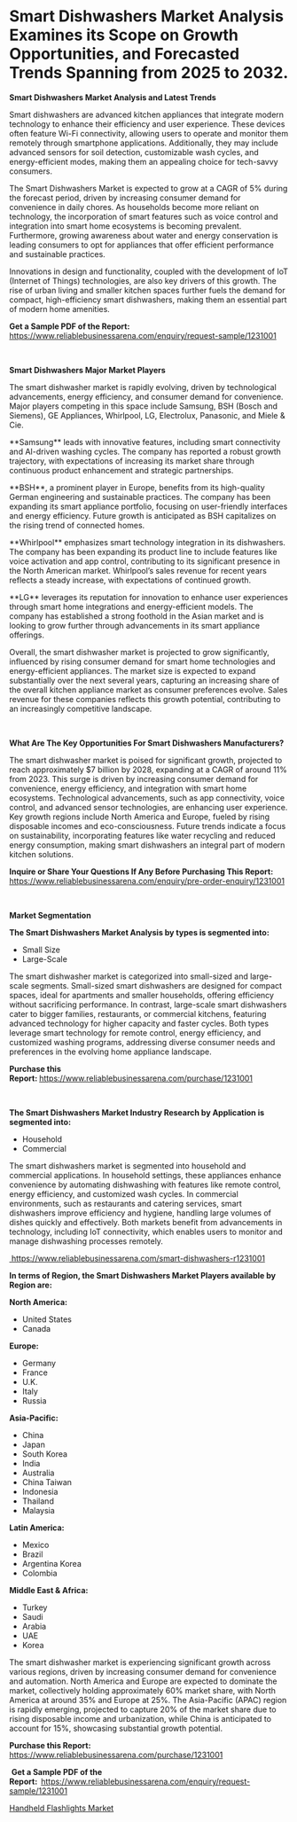 <p><h1>Smart Dishwashers Market Analysis Examines its Scope on Growth Opportunities, and Forecasted Trends Spanning from 2025 to 2032.</h1></p><p><strong>Smart Dishwashers Market Analysis and Latest Trends</strong></p>
<p><p>Smart dishwashers are advanced kitchen appliances that integrate modern technology to enhance their efficiency and user experience. These devices often feature Wi-Fi connectivity, allowing users to operate and monitor them remotely through smartphone applications. Additionally, they may include advanced sensors for soil detection, customizable wash cycles, and energy-efficient modes, making them an appealing choice for tech-savvy consumers.</p><p>The Smart Dishwashers Market is expected to grow at a CAGR of 5% during the forecast period, driven by increasing consumer demand for convenience in daily chores. As households become more reliant on technology, the incorporation of smart features such as voice control and integration into smart home ecosystems is becoming prevalent. Furthermore, growing awareness about water and energy conservation is leading consumers to opt for appliances that offer efficient performance and sustainable practices. </p><p>Innovations in design and functionality, coupled with the development of IoT (Internet of Things) technologies, are also key drivers of this growth. The rise of urban living and smaller kitchen spaces further fuels the demand for compact, high-efficiency smart dishwashers, making them an essential part of modern home amenities.</p></p>
<p><strong>Get a Sample PDF of the Report:&nbsp;</strong> <a href="https://www.reliablebusinessarena.com/enquiry/request-sample/1231001?utm_campaign=2518&utm_medium=2&utm_source=Github&utm_content=ia&utm_term=04042025&utm_id=smart-dishwashers">https://www.reliablebusinessarena.com/enquiry/request-sample/1231001</a></p>
<p>&nbsp;</p>
<p><strong>Smart Dishwashers Major Market Players</strong></p>
<p><p>The smart dishwasher market is rapidly evolving, driven by technological advancements, energy efficiency, and consumer demand for convenience. Major players competing in this space include Samsung, BSH (Bosch and Siemens), GE Appliances, Whirlpool, LG, Electrolux, Panasonic, and Miele & Cie.</p><p>**Samsung** leads with innovative features, including smart connectivity and AI-driven washing cycles. The company has reported a robust growth trajectory, with expectations of increasing its market share through continuous product enhancement and strategic partnerships.</p><p>**BSH**, a prominent player in Europe, benefits from its high-quality German engineering and sustainable practices. The company has been expanding its smart appliance portfolio, focusing on user-friendly interfaces and energy efficiency. Future growth is anticipated as BSH capitalizes on the rising trend of connected homes.</p><p>**Whirlpool** emphasizes smart technology integration in its dishwashers. The company has been expanding its product line to include features like voice activation and app control, contributing to its significant presence in the North American market. Whirlpool’s sales revenue for recent years reflects a steady increase, with expectations of continued growth.</p><p>**LG** leverages its reputation for innovation to enhance user experiences through smart home integrations and energy-efficient models. The company has established a strong foothold in the Asian market and is looking to grow further through advancements in its smart appliance offerings.</p><p>Overall, the smart dishwasher market is projected to grow significantly, influenced by rising consumer demand for smart home technologies and energy-efficient appliances. The market size is expected to expand substantially over the next several years, capturing an increasing share of the overall kitchen appliance market as consumer preferences evolve. Sales revenue for these companies reflects this growth potential, contributing to an increasingly competitive landscape.</p></p>
<p>&nbsp;</p>
<p><strong>What Are The Key Opportunities For Smart Dishwashers Manufacturers?</strong></p>
<p><p>The smart dishwasher market is poised for significant growth, projected to reach approximately $7 billion by 2028, expanding at a CAGR of around 11% from 2023. This surge is driven by increasing consumer demand for convenience, energy efficiency, and integration with smart home ecosystems. Technological advancements, such as app connectivity, voice control, and advanced sensor technologies, are enhancing user experience. Key growth regions include North America and Europe, fueled by rising disposable incomes and eco-consciousness. Future trends indicate a focus on sustainability, incorporating features like water recycling and reduced energy consumption, making smart dishwashers an integral part of modern kitchen solutions.</p></p>
<p><strong>Inquire or Share Your Questions If Any Before Purchasing This Report:</strong> <a href="https://www.reliablebusinessarena.com/enquiry/pre-order-enquiry/1231001?utm_campaign=2518&utm_medium=2&utm_source=Github&utm_content=ia&utm_term=04042025&utm_id=smart-dishwashers">https://www.reliablebusinessarena.com/enquiry/pre-order-enquiry/1231001</a></p>
<p>&nbsp;</p>
<p><strong>Market Segmentation</strong></p>
<p><strong>The Smart Dishwashers Market Analysis by types is segmented into:</strong></p>
<p><ul><li>Small Size</li><li>Large-Scale</li></ul></p>
<p><p>The smart dishwasher market is categorized into small-sized and large-scale segments. Small-sized smart dishwashers are designed for compact spaces, ideal for apartments and smaller households, offering efficiency without sacrificing performance. In contrast, large-scale smart dishwashers cater to bigger families, restaurants, or commercial kitchens, featuring advanced technology for higher capacity and faster cycles. Both types leverage smart technology for remote control, energy efficiency, and customized washing programs, addressing diverse consumer needs and preferences in the evolving home appliance landscape.</p></p>
<p><strong>Purchase this Report:&nbsp;</strong><a href="https://www.reliablebusinessarena.com/purchase/1231001?utm_campaign=2518&utm_medium=2&utm_source=Github&utm_content=ia&utm_term=04042025&utm_id=smart-dishwashers">https://www.reliablebusinessarena.com/purchase/1231001</a></p>
<p>&nbsp;</p>
<p><strong>The Smart Dishwashers Market Industry Research by Application is segmented into:</strong></p>
<p><ul><li>Household</li><li>Commercial</li></ul></p>
<p><p>The smart dishwashers market is segmented into household and commercial applications. In household settings, these appliances enhance convenience by automating dishwashing with features like remote control, energy efficiency, and customized wash cycles. In commercial environments, such as restaurants and catering services, smart dishwashers improve efficiency and hygiene, handling large volumes of dishes quickly and effectively. Both markets benefit from advancements in technology, including IoT connectivity, which enables users to monitor and manage dishwashing processes remotely.</p></p>
<p><a href="https://www.reliablebusinessarena.com/smart-dishwashers-r1231001?utm_campaign=2518&utm_medium=2&utm_source=Github&utm_content=ia&utm_term=04042025&utm_id=smart-dishwashers">&nbsp;https://www.reliablebusinessarena.com/smart-dishwashers-r1231001</a></p>
<p><strong>In terms of Region, the Smart Dishwashers Market Players available by Region are:</strong></p>
<p>
    <p> <strong> North America: </strong>
        <ul>
            <li>United States</li>
            <li>Canada</li>
        </ul>
        </p> 
    <p> <strong> Europe: </strong>
        <ul>
            <li>Germany</li>
            <li>France</li>
            <li>U.K.</li>
            <li>Italy</li>
            <li>Russia</li>
        </ul>
        </p> 
    <p> <strong> Asia-Pacific: </strong>
        <ul>
            <li>China</li>
            <li>Japan</li>
            <li>South Korea</li>
            <li>India</li>
            <li>Australia</li>
            <li>China Taiwan</li>
            <li>Indonesia</li>
            <li>Thailand</li>
            <li>Malaysia</li>
        </ul>
        </p> 
    <p> <strong> Latin America: </strong>
        <ul>
            <li>Mexico</li>
            <li>Brazil</li>
            <li>Argentina Korea</li>
            <li>Colombia</li>
        </ul>
        </p> 
    <p> <strong> Middle East & Africa: </strong>
        <ul>
            <li>Turkey</li>
            <li>Saudi</li>
            <li>Arabia</li>
            <li>UAE</li>
            <li>Korea</li>
        </ul>
    </p>
    </p>
<p><p>The smart dishwasher market is experiencing significant growth across various regions, driven by increasing consumer demand for convenience and automation. North America and Europe are expected to dominate the market, collectively holding approximately 60% market share, with North America at around 35% and Europe at 25%. The Asia-Pacific (APAC) region is rapidly emerging, projected to capture 20% of the market share due to rising disposable income and urbanization, while China is anticipated to account for 15%, showcasing substantial growth potential.</p></p>
<p><strong>Purchase this Report: </strong><a href="https://www.reliablebusinessarena.com/purchase/1231001?utm_campaign=2518&utm_medium=2&utm_source=Github&utm_content=ia&utm_term=04042025&utm_id=smart-dishwashers">https://www.reliablebusinessarena.com/purchase/1231001</a></p>
<p>&nbsp;<strong>Get a Sample PDF of the Report:&nbsp;&nbsp;</strong><a href="https://www.reliablebusinessarena.com/enquiry/request-sample/1231001?utm_campaign=2518&utm_medium=2&utm_source=Github&utm_content=ia&utm_term=04042025&utm_id=smart-dishwashers">https://www.reliablebusinessarena.com/enquiry/request-sample/1231001</a></p>
<p><strong></strong></p>
<p><p><a href="https://github.com/krinerstormy331/Market-Research-Report-List-1/blob/main/handheld-flashlights-market.md?utm_campaign=2518&utm_medium=2&utm_source=Github&utm_content=ia&utm_term=04042025&utm_id=smart-dishwashers">Handheld Flashlights Market</a></p></p>
